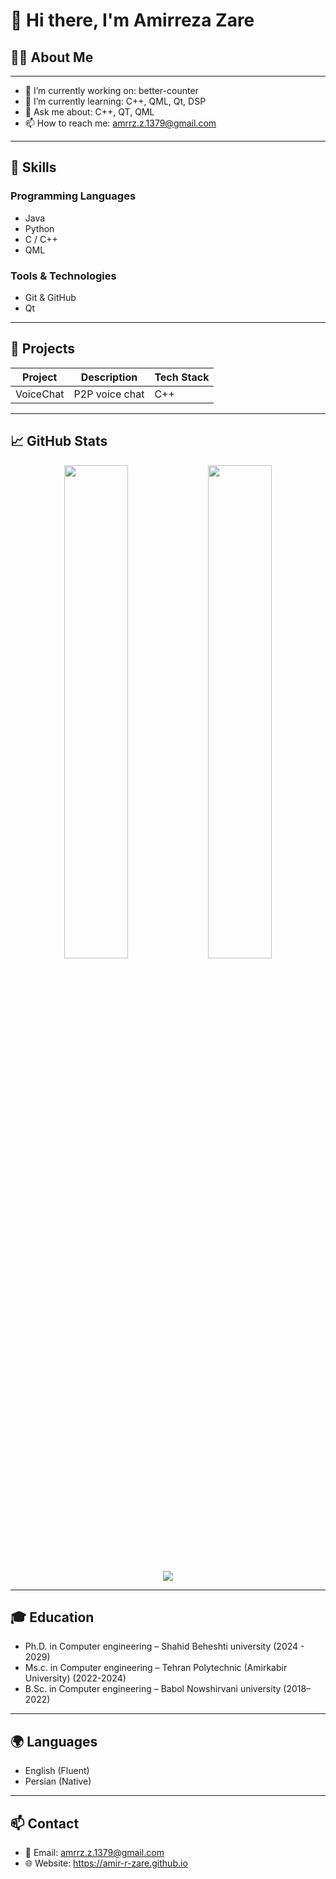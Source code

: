 # 👋 Hi there, I'm Amirreza Zare

## 👨‍💻 About Me
----

- 🔭 I’m currently working on: better-counter
- 🌱 I’m currently learning: C++, QML, Qt, DSP
- 💬 Ask me about: C++, QT, QML
- 📫 How to reach me: amrrz.z.1379@gmail.com

---

## 💼 Skills

### Programming Languages
- Java
- Python
- C / C++
- QML

### Tools & Technologies
- Git & GitHub
- Qt

---

## 🚀 Projects

| Project        | Description                 | Tech Stack  |
|----------------|-----------------------------|-------------|
| VoiceChat | P2P voice chat | C++     |

---

## 📈 GitHub Stats

<p align="center">
  <img width="45%" src="https://github-readme-stats.vercel.app/api?username=Amir-r-zare&show_icons=true&theme=radical" />
  <img width="45%" src="https://github-readme-stats.vercel.app/api/top-langs/?username=Amir-r-zare&layout=compact&theme=radical" />
</p>

<p align="center">
  <img src="https://streak-stats.demolab.com/?user=Amir-r-zare&theme=radical&hide_border=false" />
</p>


---

## 🎓 Education

- Ph.D. in Computer engineering – Shahid Beheshti university (2024 - 2029)
- Ms.c. in Computer engineering – Tehran Polytechnic (Amirkabir University) (2022-2024)
- B.Sc. in Computer engineering – Babol Nowshirvani university (2018–2022)

---

## 🌍 Languages

- English (Fluent)
- Persian (Native)

---

## 📫 Contact

- 📧 Email: amrrz.z.1379@gmail.com
- 🌐 Website: https://amir-r-zare.github.io
